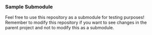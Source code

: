 ### Sample Submodule

Feel free to use this repository as a submodule for testing purposes! Remember to modify this repository if you want to see changes in the parent project and not to modify this as a submodule.
